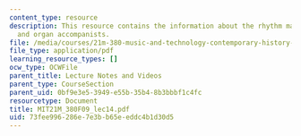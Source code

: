 ```yaml
---
content_type: resource
description: This resource contains the information about the rhythm machines, sequencer
  and organ accompanists.
file: /media/courses/21m-380-music-and-technology-contemporary-history-and-aesthetics-fall-2009/73fee996286e7e3bb65eeddc4b1d30d5_MIT21M_380F09_lec14.pdf
file_type: application/pdf
learning_resource_types: []
ocw_type: OCWFile
parent_title: Lecture Notes and Videos
parent_type: CourseSection
parent_uid: 0bf9e3e5-3949-e55b-35b4-8b3bbbf1c4fc
resourcetype: Document
title: MIT21M_380F09_lec14.pdf
uid: 73fee996-286e-7e3b-b65e-eddc4b1d30d5
---
```

